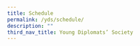 ```yaml
---
title: Schedule
permalink: /yds/schedule/
description: ""
third_nav_title: Young Diplomats’ Society
---
```

